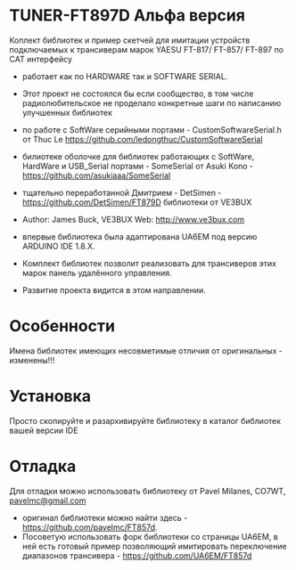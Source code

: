 # TUNER-FT897D Альфа версия
Коплект библиотек и пример скетчей для имитации устройств подключаемых к трансиверам марок YAESU FT-817/ FT-857/ FT-897 по CAT интерфейсу
* работает как по HARDWARE так и SOFTWARE SERIAL.
* Этот проект не состоялся бы если сообщество, в том числе радиолюбительское не проделало конкретные шаги по написанию улучшенных библиотек
* по работе с SoftWare серийными портами - CustomSoftwareSerial.h от Thuc Le https://github.com/ledongthuc/CustomSoftwareSerial
* билиотеке оболочке для библиотек работающих с SoftWare, HardWare и USB_Serial портами - SomeSerial от Asuki Kono - https://github.com/asukiaaa/SomeSerial
* тщательно переработанной Дмитрием - DetSimen  - https://github.com/DetSimen/FT879D библиотеки от  VE3BUX
* Author:  James Buck, VE3BUX   Web:  http://www.ve3bux.com 
* впервые библиотека была адаптирована UA6EM под версию ARDUINO IDE 1.8.Х.

* Комплект библиотек позволит реализовать для трансиверов этих марок панель удалённого управления.
* Развитие проекта видится в этом направлении.
# Особенности
Имена библиотек имеющих несовметимые отличия от оригинальных - изменены!!!
# Установка
Просто скопируйте и разархивируйте библиотеку в каталог библиотек вашей версии IDE
# Отладка
Для отладки можно использовать библиотеку от Pavel Milanes, CO7WT, pavelmc@gmail.com 
* оригинал библиотеки можно найти здесь - https://github.com/pavelmc/FT857d.
* Посоветую использовать форк библиотеки со страницы UA6EM, в ней есть готовый пример позволяющий имитировать переключение диапазонов трансивера - https://github.com/UA6EM/FT857d 

